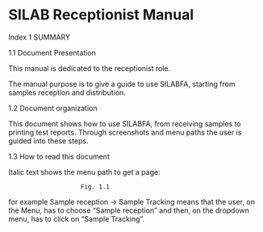 # SILAB Receptionist Manual 
Index
1	SUMMARY


1.1	Document Presentation


This manual is dedicated to the receptionist role.

The manual purpose is to give a guide to use SILABFA, starting from samples reception and distribution.

1.2	Document organization


This document shows how to use SILABFA, from receiving samples to printing test reports. Through screenshots and menu paths the user is guided into these steps.

1.3	How to read this document

Italic text shows the menu path to get a page:




						Fig. 1.1

for example Sample reception → Sample Tracking means that the user, on the Menu, has to choose “Sample reception” and then, on the dropdown menu, has to click on  “Sample Tracking”.


